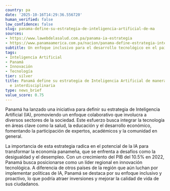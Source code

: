 ```yaml
---
country: pa
date: '2025-10-16T14:29:36.556720'
human_verified: false
low_confidence: false
slug: panama-define-su-estrategia-de-inteligencia-artificial-de-ma
sources:
- https://www.lawebdelasalud.com.pa/panama-ia-estrategia
- https://www.panamaamerica.com.pa/nacion/panama-define-estrategia-inteligencia-artificial-123456
subtitle: Un enfoque inclusivo para el desarrollo tecnológico en el país
tags:
- Inteligencia Artificial
- Panamá
- Innovación
- Tecnología
tier: silver
title: Panamá define su estrategia de Inteligencia Artificial de manera colaborativa
  e interdisciplinaria
type: news_brief
value_score: 0.75
---
```


<p>Panamá ha lanzado una iniciativa para definir su estrategia de Inteligencia Artificial (IA), promoviendo un enfoque colaborativo que involucra a diversos sectores de la sociedad. Este esfuerzo busca integrar la tecnología en áreas clave como la salud, la educación y el desarrollo económico, fomentando la participación de expertos, académicos y la comunidad en general.</p><p>La importancia de esta estrategia radica en el potencial de la IA para transformar la economía panameña, que se enfrenta a desafíos como la desigualdad y el desempleo. Con un crecimiento del PIB del 10.5% en 2022, Panamá busca posicionarse como un líder regional en innovación tecnológica. A diferencia de otros países de la región que aún luchan por implementar políticas de IA, Panamá se destaca por su enfoque inclusivo y proactivo, lo que podría atraer inversiones y mejorar la calidad de vida de sus ciudadanos.</p>
